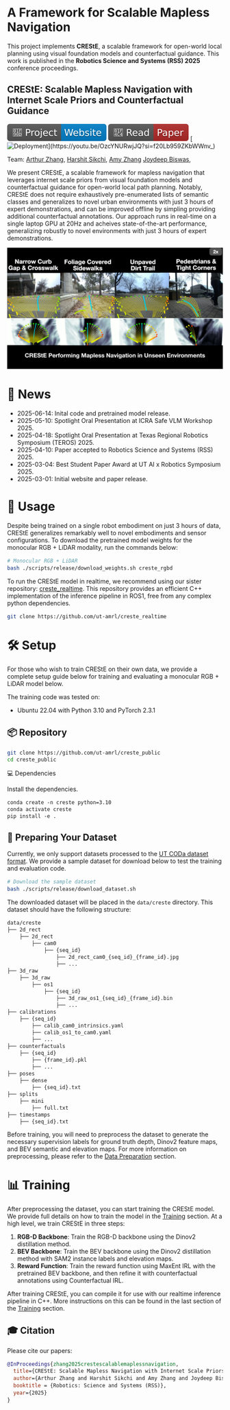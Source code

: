 # A Framework for Scalable Mapless Navigation

This project implements **CREStE**, a scalable framework for open-world local planning using visual foundation models and counterfactual guidance. This work is published in the **Robotics Science and Systems (RSS) 2025** conference proceedings.


## CREStE: Scalable Mapless Navigation with Internet Scale Priors and Counterfactual Guidance

[![Website](docs/badges/badge-website.svg)](https://amrl.cs.utexas.edu/creste)
[![Paper](docs/badges/badge-pdf.svg)](https://arxiv.org/abs/2503.03921)
[![Deployment](https://img.shields.io/badge/Watch-2km_deployment-blue?link=https%3A%2F%2Fyoutu.be%2FOzcYNURwjJQ%3Fsi%3Df20Lb959ZKbWWnv_)](https://youtu.be/OzcYNURwjJQ?si=f20Lb959ZKbWWnv_)

Team:
[Arthur Zhang](https://www.arthurkzhang.com/),
[Harshit Sikchi](https://hari-sikchi.github.io),
[Amy Zhang](https://amyzhang.github.io)
[Joydeep Biswas](https://www.joydeepb.com),

We present CREStE, a scalable framework for mapless navigation that leverages internet scale priors from visual foundation models and counterfactual guidance for open-world local path planning. Notably, CREStE does not require exhaustively pre-enumerated lists of semantic classes and generalizes to novel urban environments with just 3 hours of expert demonstrations, and can be improved offline by simpling providing additional counterfactual annotations. Our approach runs in real-time on a single laptop GPU at 20Hz and acheives state-of-the-art performance, generalizing robustly to novel environments with just 3 hours of expert demonstrations.

![Main Teaser](./docs/assets/mainteaser.jpg)

# 📢 News

- 2025-06-14: Inital code and pretrained model release.
- 2025-05-10: Spotlight Oral Presentation at ICRA Safe VLM Workshop 2025.
- 2025-04-18: Spotlight Oral Presentation at Texas Regional Robotics Symposium (TEROS) 2025.
- 2025-04-10: Paper accepted to Robotics Science and Systems (RSS) 2025.
- 2025-03-04: Best Student Paper Award at UT AI x Robotics Symposium 2025.
- 2025-03-01: Initial website and paper release.

# 🚀 Usage

Despite being trained on a single robot embodiment on just 3 hours of data, CREStE generalizes remarkably well to novel embodiments and sensor configurations. To download the pretrained model weights for the monocular RGB + LiDAR modality, run the commands below:

```bash
# Monocular RGB + LiDAR
bash ./scripts/release/download_weights.sh creste_rgbd
```

To run the CREStE model in realtime, we recommend using our sister repository: [creste_realtime](https://github.com/ut-amrl/creste_realtime). This repository provides an efficient C++ implementation of the inference pipeline in ROS1, free from any complex python dependencies. 

```bash
git clone https://github.com/ut-amrl/creste_realtime
```

# 🛠️ Setup
For those who wish to train CREStE on their own data, we provide a complete setup guide below for training and evaluating a monocular RGB + LiDAR model below.

The training code was tested on:
- Ubuntu 22.04 with Python 3.10 and PyTorch 2.3.1

## 📦 Repository

```bash
git clone https://github.com/ut-amrl/creste_public
cd creste_public
```

💻 Dependencies

Install the dependencies.

```
conda create -n creste python=3.10
conda activate creste
pip install -e .
```

## 🏃 Preparing Your Dataset

Currently, we only support datasets processed to the [UT CODa dataset format](https://github.com/ut-amrl/coda-devkit/blob/main/docs/DATA_REPORT.md#dataset-organization). We provide a sample dataset for download below to test the training and evaluation code. 

```bash
# Download the sample dataset
bash ./scripts/release/download_dataset.sh
```

The downloaded dataset will be placed in the `data/creste` directory. This dataset should have the following structure:

```
data/creste
├── 2d_rect
    ├── 2d_rect
        ├── cam0
            ├── {seq_id}
                ├── 2d_rect_cam0_{seq_id}_{frame_id}.jpg
                ├── ...
├── 3d_raw
    ├── 3d_raw
        ├── os1
            ├── {seq_id}
                ├── 3d_raw_os1_{seq_id}_{frame_id}.bin
                ├── ...
├── calibrations
    ├── {seq_id}
        ├── calib_cam0_intrinsics.yaml
        ├── calib_os1_to_cam0.yaml
        ├── ...
├── counterfactuals
    ├── {seq_id}
        ├── {frame_id}.pkl
        ├── ...
├── poses
    ├── dense
        ├── {seq_id}.txt
├── splits
    ├── mini
        ├── full.txt
├── timestamps
    ├── {seq_id}.txt
```

Before training, you will need to preprocess the dataset to generate the necessary supervision labels for ground truth depth, Dinov2 feature maps, and BEV semantic and elevation maps. For more information on preprocessing, please refer to the [Data Preparation](./docs/DATA_PREPARATION.md) section.

# 📊 Training

After preprocessing the dataset, you can start training the CREStE model. We provide full details on how to train the model in the [Training](./docs/TRAINING.md) section. At a high level, we train CREStE in three steps:
1. **RGB-D Backbone**: Train the RGB-D backbone using the Dinov2 distillation method.
2. **BEV Backbone**: Train the BEV backbone using the Dinov2 distillation method with SAM2 instance labels and elevation maps.
3. **Reward Function**: Train the reward function using MaxEnt IRL with the pretrained BEV backbone, and then refine it with counterfactual annotations using Counterfactual IRL.

After training CREStE, you can compile it for use with our realtime inference pipeline in C++. More instructions on this can be found in the last section of the [Training](./docs/TRAINING.md) section.

## 🎓 Citation

Please cite our papers:

```bibtex
@InProceedings{zhang2025crestescalablemaplessnavigation,
  title={CREStE: Scalable Mapless Navigation with Internet Scale Priors and Counterfactual Guidance},
  author={Arthur Zhang and Harshit Sikchi and Amy Zhang and Joydeep Biswas},
  booktitle = {Robotics: Science and Systems (RSS)},
  year={2025}
}
```